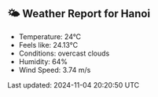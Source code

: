 <!-- WEATHER-START -->
## 🌤 Weather Report for Hanoi

- Temperature: 24°C
- Feels like: 24.13°C
- Conditions: overcast clouds
- Humidity: 64%
- Wind Speed: 3.74 m/s

Last updated: 2024-11-04 20:20:50 UTC
<!-- WEATHER-END -->
